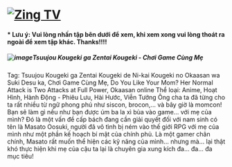 # [![Zing TV](https://user-images.githubusercontent.com/75318518/141922817-7aaa752a-6880-4c79-87f1-5ad01bdda715.png)](https://admin1509.github.io/tv.zing.vn/)
#### * Lưu ý: Vui lòng nhấn tập bên dưới để xem, khi xem xong vui lòng thoát ra ngoài để xem tập khác. Thanks!!!!

##### ![image](https://user-images.githubusercontent.com/75318518/141922087-36306ae6-4847-42fe-bbe0-a8bf4ad521b1.png)Tsuujou Kougeki ga Zentai Kougeki - Chơi Game Cùng Mẹ

Tag: Tsuujou Kougeki ga Zentai Kougeki de Ni-kai Kougeki no Okaasan wa Suki Desu ka, Chơi Game Cùng Mẹ, Do You Like Your Mom? Her Normal Attack is Two Attacks at Full Power, Okaasan online
Thể loại: Anime, Hoạt Hình, Hành Động - Phiêu Lưu, Hài Hước, Viễn Tưởng
Ông cha ta đã từng cho ta rất nhiều từ ngữ phong phú như siscon, brocon,... và bây giờ là momcon! Bạn sẽ làm gì nếu như bạn được úm ba la xì bùa vào game... với mẹ của mình? Đó là một vấn đề cấp bách đang cần giải quyết đối với nam sinh có tên là Masato Oosuki, người đã vô tình bị ném vào thế giới RPG với mẹ của mình như một phần kế hoạch bí mật của chính phủ. Là một gamer chân chính, Masato rất muốn thể hiện các kỹ năng của mình... nhưng mà... lại thật khó thực hiện khi mẹ của cậu ta lại là chuyên gia xung kích đa... đa... đa mục tiêu!
